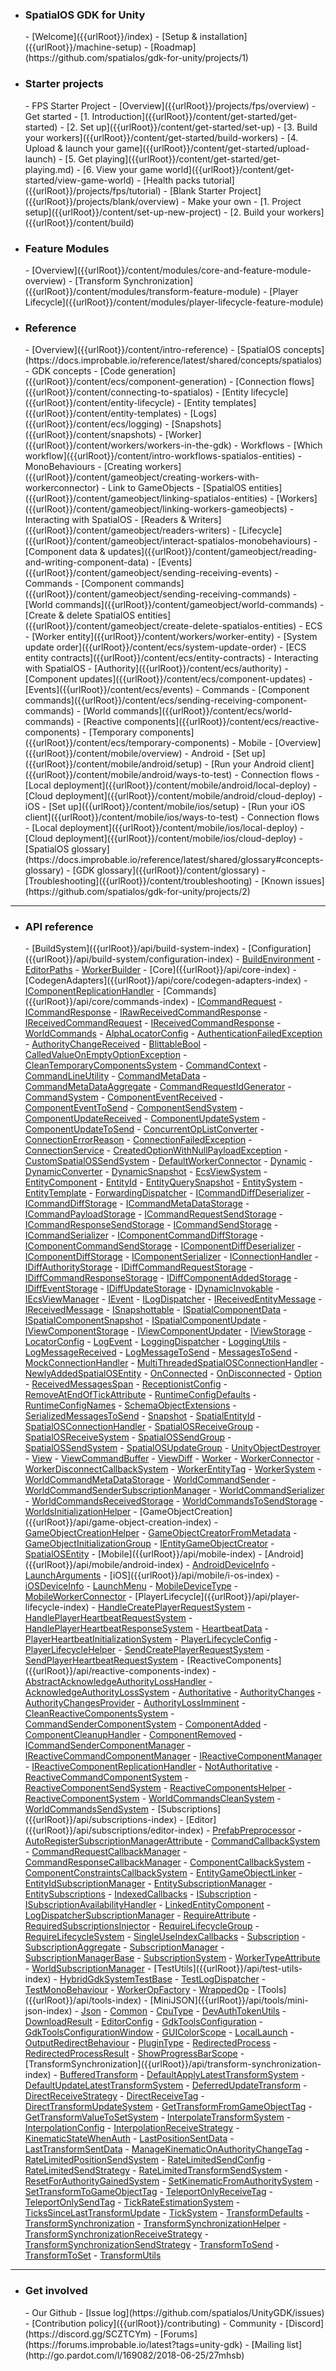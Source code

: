 - <h3>SpatialOS GDK for Unity</h3>
    - [Welcome]({{urlRoot}}/index)
    - [Setup & installation]({{urlRoot}}/machine-setup)
    - [Roadmap](https://github.com/spatialos/gdk-for-unity/projects/1)
- <h3>Starter projects</h3>
    - FPS Starter Project
        - [Overview]({{urlRoot}}/projects/fps/overview)
        - Get started
            - [1. Introduction]({{urlRoot}}/content/get-started/get-started)
            - [2. Set up]({{urlRoot}}/content/get-started/set-up)
            - [3. Build your workers]({{urlRoot}}/content/get-started/build-workers)
            - [4. Upload & launch your game]({{urlRoot}}/content/get-started/upload-launch)
            - [5. Get playing]({{urlRoot}}/content/get-started/get-playing.md)
            - [6. View your game world]({{urlRoot}}/content/get-started/view-game-world)
        - [Health packs tutorial]({{urlRoot}}/projects/fps/tutorial)
    - [Blank Starter Project]({{urlRoot}}/projects/blank/overview)
    - Make your own
        - [1. Project setup]({{urlRoot}}/content/set-up-new-project)
        - [2. Build your workers]({{urlRoot}}/content/build)
- <h3>Feature Modules</h3>
    - [Overview]({{urlRoot}}/content/modules/core-and-feature-module-overview)
    - [Transform Synchronization]({{urlRoot}}/content/modules/transform-feature-module)
    - [Player Lifecycle]({{urlRoot}}/content/modules/player-lifecycle-feature-module)
- <h3>Reference</h3>
    - [Overview]({{urlRoot}}/content/intro-reference)
    - [SpatialOS concepts](https://docs.improbable.io/reference/latest/shared/concepts/spatialos)
    - GDK concepts
        - [Code generation]({{urlRoot}}/content/ecs/component-generation)
        - [Connection flows]({{urlRoot}}/content/connecting-to-spatialos)
        - [Entity lifecycle]({{urlRoot}}/content/entity-lifecycle)
        - [Entity templates]({{urlRoot}}/content/entity-templates)
        - [Logs]({{urlRoot}}/content/ecs/logging)
        - [Snapshots]({{urlRoot}}/content/snapshots)
        - [Worker]({{urlRoot}}/content/workers/workers-in-the-gdk)
    - Workflows
        - [Which workflow]({{urlRoot}}/content/intro-workflows-spatialos-entities)
        - MonoBehaviours
            - [Creating workers]({{urlRoot}}/content/gameobject/creating-workers-with-workerconnector)
            - Link to GameObjects
                - [SpatialOS entities]({{urlRoot}}/content/gameobject/linking-spatialos-entities)
                - [Workers]({{urlRoot}}/content/gameobject/linking-workers-gameobjects)
            - Interacting with SpatialOS
                - [Readers & Writers]({{urlRoot}}/content/gameobject/readers-writers)
                    - [Lifecycle]({{urlRoot}}/content/gameobject/interact-spatialos-monobehaviours)
                    - [Component data & updates]({{urlRoot}}/content/gameobject/reading-and-writing-component-data)
                    - [Events]({{urlRoot}}/content/gameobject/sending-receiving-events)
                - Commands
                    - [Component commands]({{urlRoot}}/content/gameobject/sending-receiving-commands)
                    - [World commands]({{urlRoot}}/content/gameobject/world-commands)
                    - [Create & delete SpatialOS entities]({{urlRoot}}/content/gameobject/create-delete-spatialos-entities)
        - ECS
            - [Worker entity]({{urlRoot}}/content/workers/worker-entity)
            - [System update order]({{urlRoot}}/content/ecs/system-update-order)
            - [ECS entity contracts]({{urlRoot}}/content/ecs/entity-contracts)
            - Interacting with SpatialOS
                - [Authority]({{urlRoot}}/content/ecs/authority)
                - [Component updates]({{urlRoot}}/content/ecs/component-updates)
                - [Events]({{urlRoot}}/content/ecs/events)
                - Commands
                    - [Component commands]({{urlRoot}}/content/ecs/sending-receiving-component-commands)
                    - [World commands]({{urlRoot}}/content/ecs/world-commands)
            - [Reactive components]({{urlRoot}}/content/ecs/reactive-components)
            - [Temporary components]({{urlRoot}}/content/ecs/temporary-components)
    - Mobile
        - [Overview]({{urlRoot}}/content/mobile/overview)
        - Android
            - [Set up]({{urlRoot}}/content/mobile/android/setup)
            - [Run your Android client]({{urlRoot}}/content/mobile/android/ways-to-test)
            - Connection flows
                - [Local deployment]({{urlRoot}}/content/mobile/android/local-deploy)
                - [Cloud deployment]({{urlRoot}}/content/mobile/android/cloud-deploy)
        - iOS
            - [Set up]({{urlRoot}}/content/mobile/ios/setup)
            - [Run your iOS client]({{urlRoot}}/content/mobile/ios/ways-to-test)
            - Connection flows
                - [Local deployment]({{urlRoot}}/content/mobile/ios/local-deploy)
                - [Cloud deployment]({{urlRoot}}/content/mobile/ios/cloud-deploy)
    - [SpatialOS glossary](https://docs.improbable.io/reference/latest/shared/glossary#concepts-glossary)
    - [GDK glossary]({{urlRoot}}/content/glossary)
    - [Troubleshooting]({{urlRoot}}/content/troubleshooting)
    - [Known issues](https://github.com/spatialos/gdk-for-unity/projects/2)

***

- <h3>API reference</h3>
    - [BuildSystem]({{urlRoot}}/api/build-system-index)
        - [Configuration]({{urlRoot}}/api/build-system/configuration-index)
            - <a href="{{urlRoot}}/api/build-system/configuration/build-environment">BuildEnvironment</a>
        - <a href="{{urlRoot}}/api/build-system/editor-paths">EditorPaths</a>
        - <a href="{{urlRoot}}/api/build-system/worker-builder">WorkerBuilder</a>
    - [Core]({{urlRoot}}/api/core-index)
        - [CodegenAdapters]({{urlRoot}}/api/core/codegen-adapters-index)
            - <a href="{{urlRoot}}/api/core/codegen-adapters/i-component-replication-handler">IComponentReplicationHandler</a>
        - [Commands]({{urlRoot}}/api/core/commands-index)
            - <a href="{{urlRoot}}/api/core/commands/i-command-request">ICommandRequest</a>
            - <a href="{{urlRoot}}/api/core/commands/i-command-response">ICommandResponse</a>
            - <a href="{{urlRoot}}/api/core/commands/i-raw-received-command-response">IRawReceivedCommandResponse</a>
            - <a href="{{urlRoot}}/api/core/commands/i-received-command-request">IReceivedCommandRequest</a>
            - <a href="{{urlRoot}}/api/core/commands/i-received-command-response">IReceivedCommandResponse</a>
            - <a href="{{urlRoot}}/api/core/commands/world-commands">WorldCommands</a>
        - <a href="{{urlRoot}}/api/core/alpha-locator-config">AlphaLocatorConfig</a>
        - <a href="{{urlRoot}}/api/core/authentication-failed-exception">AuthenticationFailedException</a>
        - <a href="{{urlRoot}}/api/core/authority-change-received">AuthorityChangeReceived</a>
        - <a href="{{urlRoot}}/api/core/blittable-bool">BlittableBool</a>
        - <a href="{{urlRoot}}/api/core/called-value-on-empty-option-exception">CalledValueOnEmptyOptionException</a>
        - <a href="{{urlRoot}}/api/core/clean-temporary-components-system">CleanTemporaryComponentsSystem</a>
        - <a href="{{urlRoot}}/api/core/command-context">CommandContext</a>
        - <a href="{{urlRoot}}/api/core/command-line-utility">CommandLineUtility</a>
        - <a href="{{urlRoot}}/api/core/command-meta-data">CommandMetaData</a>
        - <a href="{{urlRoot}}/api/core/command-meta-data-aggregate">CommandMetaDataAggregate</a>
        - <a href="{{urlRoot}}/api/core/command-request-id-generator">CommandRequestIdGenerator</a>
        - <a href="{{urlRoot}}/api/core/command-system">CommandSystem</a>
        - <a href="{{urlRoot}}/api/core/component-event-received">ComponentEventReceived</a>
        - <a href="{{urlRoot}}/api/core/component-event-to-send">ComponentEventToSend</a>
        - <a href="{{urlRoot}}/api/core/component-send-system">ComponentSendSystem</a>
        - <a href="{{urlRoot}}/api/core/component-update-received">ComponentUpdateReceived</a>
        - <a href="{{urlRoot}}/api/core/component-update-system">ComponentUpdateSystem</a>
        - <a href="{{urlRoot}}/api/core/component-update-to-send">ComponentUpdateToSend</a>
        - <a href="{{urlRoot}}/api/core/concurrent-op-list-converter">ConcurrentOpListConverter</a>
        - <a href="{{urlRoot}}/api/core/connection-error-reason">ConnectionErrorReason</a>
        - <a href="{{urlRoot}}/api/core/connection-failed-exception">ConnectionFailedException</a>
        - <a href="{{urlRoot}}/api/core/connection-service">ConnectionService</a>
        - <a href="{{urlRoot}}/api/core/created-option-with-null-payload-exception">CreatedOptionWithNullPayloadException</a>
        - <a href="{{urlRoot}}/api/core/custom-spatial-os-send-system">CustomSpatialOSSendSystem</a>
        - <a href="{{urlRoot}}/api/core/default-worker-connector">DefaultWorkerConnector</a>
        - <a href="{{urlRoot}}/api/core/dynamic">Dynamic</a>
        - <a href="{{urlRoot}}/api/core/dynamic-converter">DynamicConverter</a>
        - <a href="{{urlRoot}}/api/core/dynamic-snapshot">DynamicSnapshot</a>
        - <a href="{{urlRoot}}/api/core/ecs-view-system">EcsViewSystem</a>
        - <a href="{{urlRoot}}/api/core/entity-component">EntityComponent</a>
        - <a href="{{urlRoot}}/api/core/entity-id">EntityId</a>
        - <a href="{{urlRoot}}/api/core/entity-query-snapshot">EntityQuerySnapshot</a>
        - <a href="{{urlRoot}}/api/core/entity-system">EntitySystem</a>
        - <a href="{{urlRoot}}/api/core/entity-template">EntityTemplate</a>
        - <a href="{{urlRoot}}/api/core/forwarding-dispatcher">ForwardingDispatcher</a>
        - <a href="{{urlRoot}}/api/core/i-command-diff-deserializer">ICommandDiffDeserializer</a>
        - <a href="{{urlRoot}}/api/core/i-command-diff-storage">ICommandDiffStorage</a>
        - <a href="{{urlRoot}}/api/core/i-command-meta-data-storage">ICommandMetaDataStorage</a>
        - <a href="{{urlRoot}}/api/core/i-command-payload-storage">ICommandPayloadStorage</a>
        - <a href="{{urlRoot}}/api/core/i-command-request-send-storage">ICommandRequestSendStorage</a>
        - <a href="{{urlRoot}}/api/core/i-command-response-send-storage">ICommandResponseSendStorage</a>
        - <a href="{{urlRoot}}/api/core/i-command-send-storage">ICommandSendStorage</a>
        - <a href="{{urlRoot}}/api/core/i-command-serializer">ICommandSerializer</a>
        - <a href="{{urlRoot}}/api/core/i-component-command-diff-storage">IComponentCommandDiffStorage</a>
        - <a href="{{urlRoot}}/api/core/i-component-command-send-storage">IComponentCommandSendStorage</a>
        - <a href="{{urlRoot}}/api/core/i-component-diff-deserializer">IComponentDiffDeserializer</a>
        - <a href="{{urlRoot}}/api/core/i-component-diff-storage">IComponentDiffStorage</a>
        - <a href="{{urlRoot}}/api/core/i-component-serializer">IComponentSerializer</a>
        - <a href="{{urlRoot}}/api/core/i-connection-handler">IConnectionHandler</a>
        - <a href="{{urlRoot}}/api/core/i-diff-authority-storage">IDiffAuthorityStorage</a>
        - <a href="{{urlRoot}}/api/core/i-diff-command-request-storage">IDiffCommandRequestStorage</a>
        - <a href="{{urlRoot}}/api/core/i-diff-command-response-storage">IDiffCommandResponseStorage</a>
        - <a href="{{urlRoot}}/api/core/i-diff-component-added-storage">IDiffComponentAddedStorage</a>
        - <a href="{{urlRoot}}/api/core/i-diff-event-storage">IDiffEventStorage</a>
        - <a href="{{urlRoot}}/api/core/i-diff-update-storage">IDiffUpdateStorage</a>
        - <a href="{{urlRoot}}/api/core/i-dynamic-invokable">IDynamicInvokable</a>
        - <a href="{{urlRoot}}/api/core/i-ecs-view-manager">IEcsViewManager</a>
        - <a href="{{urlRoot}}/api/core/i-event">IEvent</a>
        - <a href="{{urlRoot}}/api/core/i-log-dispatcher">ILogDispatcher</a>
        - <a href="{{urlRoot}}/api/core/i-received-entity-message">IReceivedEntityMessage</a>
        - <a href="{{urlRoot}}/api/core/i-received-message">IReceivedMessage</a>
        - <a href="{{urlRoot}}/api/core/i-snapshottable">ISnapshottable</a>
        - <a href="{{urlRoot}}/api/core/i-spatial-component-data">ISpatialComponentData</a>
        - <a href="{{urlRoot}}/api/core/i-spatial-component-snapshot">ISpatialComponentSnapshot</a>
        - <a href="{{urlRoot}}/api/core/i-spatial-component-update">ISpatialComponentUpdate</a>
        - <a href="{{urlRoot}}/api/core/i-view-component-storage">IViewComponentStorage</a>
        - <a href="{{urlRoot}}/api/core/i-view-component-updater">IViewComponentUpdater</a>
        - <a href="{{urlRoot}}/api/core/i-view-storage">IViewStorage</a>
        - <a href="{{urlRoot}}/api/core/locator-config">LocatorConfig</a>
        - <a href="{{urlRoot}}/api/core/log-event">LogEvent</a>
        - <a href="{{urlRoot}}/api/core/logging-dispatcher">LoggingDispatcher</a>
        - <a href="{{urlRoot}}/api/core/logging-utils">LoggingUtils</a>
        - <a href="{{urlRoot}}/api/core/log-message-received">LogMessageReceived</a>
        - <a href="{{urlRoot}}/api/core/log-message-to-send">LogMessageToSend</a>
        - <a href="{{urlRoot}}/api/core/messages-to-send">MessagesToSend</a>
        - <a href="{{urlRoot}}/api/core/mock-connection-handler">MockConnectionHandler</a>
        - <a href="{{urlRoot}}/api/core/multi-threaded-spatial-os-connection-handler">MultiThreadedSpatialOSConnectionHandler</a>
        - <a href="{{urlRoot}}/api/core/newly-added-spatial-os-entity">NewlyAddedSpatialOSEntity</a>
        - <a href="{{urlRoot}}/api/core/on-connected">OnConnected</a>
        - <a href="{{urlRoot}}/api/core/on-disconnected">OnDisconnected</a>
        - <a href="{{urlRoot}}/api/core/option">Option</a>
        - <a href="{{urlRoot}}/api/core/received-messages-span">ReceivedMessagesSpan</a>
        - <a href="{{urlRoot}}/api/core/receptionist-config">ReceptionistConfig</a>
        - <a href="{{urlRoot}}/api/core/remove-at-end-of-tick-attribute">RemoveAtEndOfTickAttribute</a>
        - <a href="{{urlRoot}}/api/core/runtime-config-defaults">RuntimeConfigDefaults</a>
        - <a href="{{urlRoot}}/api/core/runtime-config-names">RuntimeConfigNames</a>
        - <a href="{{urlRoot}}/api/core/schema-object-extensions">SchemaObjectExtensions</a>
        - <a href="{{urlRoot}}/api/core/serialized-messages-to-send">SerializedMessagesToSend</a>
        - <a href="{{urlRoot}}/api/core/snapshot">Snapshot</a>
        - <a href="{{urlRoot}}/api/core/spatial-entity-id">SpatialEntityId</a>
        - <a href="{{urlRoot}}/api/core/spatial-os-connection-handler">SpatialOSConnectionHandler</a>
        - <a href="{{urlRoot}}/api/core/spatial-os-receive-group">SpatialOSReceiveGroup</a>
        - <a href="{{urlRoot}}/api/core/spatial-os-receive-system">SpatialOSReceiveSystem</a>
        - <a href="{{urlRoot}}/api/core/spatial-os-send-group">SpatialOSSendGroup</a>
        - <a href="{{urlRoot}}/api/core/spatial-os-send-system">SpatialOSSendSystem</a>
        - <a href="{{urlRoot}}/api/core/spatial-os-update-group">SpatialOSUpdateGroup</a>
        - <a href="{{urlRoot}}/api/core/unity-object-destroyer">UnityObjectDestroyer</a>
        - <a href="{{urlRoot}}/api/core/view">View</a>
        - <a href="{{urlRoot}}/api/core/view-command-buffer">ViewCommandBuffer</a>
        - <a href="{{urlRoot}}/api/core/view-diff">ViewDiff</a>
        - <a href="{{urlRoot}}/api/core/worker">Worker</a>
        - <a href="{{urlRoot}}/api/core/worker-connector">WorkerConnector</a>
        - <a href="{{urlRoot}}/api/core/worker-disconnect-callback-system">WorkerDisconnectCallbackSystem</a>
        - <a href="{{urlRoot}}/api/core/worker-entity-tag">WorkerEntityTag</a>
        - <a href="{{urlRoot}}/api/core/worker-system">WorkerSystem</a>
        - <a href="{{urlRoot}}/api/core/world-command-meta-data-storage">WorldCommandMetaDataStorage</a>
        - <a href="{{urlRoot}}/api/core/world-command-sender">WorldCommandSender</a>
        - <a href="{{urlRoot}}/api/core/world-command-sender-subscription-manager">WorldCommandSenderSubscriptionManager</a>
        - <a href="{{urlRoot}}/api/core/world-command-serializer">WorldCommandSerializer</a>
        - <a href="{{urlRoot}}/api/core/world-commands-received-storage">WorldCommandsReceivedStorage</a>
        - <a href="{{urlRoot}}/api/core/world-commands-to-send-storage">WorldCommandsToSendStorage</a>
        - <a href="{{urlRoot}}/api/core/worlds-initialization-helper">WorldsInitializationHelper</a>
    - [GameObjectCreation]({{urlRoot}}/api/game-object-creation-index)
        - <a href="{{urlRoot}}/api/game-object-creation/game-object-creation-helper">GameObjectCreationHelper</a>
        - <a href="{{urlRoot}}/api/game-object-creation/game-object-creator-from-metadata">GameObjectCreatorFromMetadata</a>
        - <a href="{{urlRoot}}/api/game-object-creation/game-object-initialization-group">GameObjectInitializationGroup</a>
        - <a href="{{urlRoot}}/api/game-object-creation/i-entity-game-object-creator">IEntityGameObjectCreator</a>
        - <a href="{{urlRoot}}/api/game-object-creation/spatial-os-entity">SpatialOSEntity</a>
    - [Mobile]({{urlRoot}}/api/mobile-index)
        - [Android]({{urlRoot}}/api/mobile/android-index)
            - <a href="{{urlRoot}}/api/mobile/android/android-device-info">AndroidDeviceInfo</a>
            - <a href="{{urlRoot}}/api/mobile/android/launch-arguments">LaunchArguments</a>
        - [iOS]({{urlRoot}}/api/mobile/i-os-index)
            - <a href="{{urlRoot}}/api/mobile/i-os/i-os-device-info">iOSDeviceInfo</a>
        - <a href="{{urlRoot}}/api/mobile/launch-menu">LaunchMenu</a>
        - <a href="{{urlRoot}}/api/mobile/mobile-device-type">MobileDeviceType</a>
        - <a href="{{urlRoot}}/api/mobile/mobile-worker-connector">MobileWorkerConnector</a>
    - [PlayerLifecycle]({{urlRoot}}/api/player-lifecycle-index)
        - <a href="{{urlRoot}}/api/player-lifecycle/handle-create-player-request-system">HandleCreatePlayerRequestSystem</a>
        - <a href="{{urlRoot}}/api/player-lifecycle/handle-player-heartbeat-request-system">HandlePlayerHeartbeatRequestSystem</a>
        - <a href="{{urlRoot}}/api/player-lifecycle/handle-player-heartbeat-response-system">HandlePlayerHeartbeatResponseSystem</a>
        - <a href="{{urlRoot}}/api/player-lifecycle/heartbeat-data">HeartbeatData</a>
        - <a href="{{urlRoot}}/api/player-lifecycle/player-heartbeat-initialization-system">PlayerHeartbeatInitializationSystem</a>
        - <a href="{{urlRoot}}/api/player-lifecycle/player-lifecycle-config">PlayerLifecycleConfig</a>
        - <a href="{{urlRoot}}/api/player-lifecycle/player-lifecycle-helper">PlayerLifecycleHelper</a>
        - <a href="{{urlRoot}}/api/player-lifecycle/send-create-player-request-system">SendCreatePlayerRequestSystem</a>
        - <a href="{{urlRoot}}/api/player-lifecycle/send-player-heartbeat-request-system">SendPlayerHeartbeatRequestSystem</a>
    - [ReactiveComponents]({{urlRoot}}/api/reactive-components-index)
        - <a href="{{urlRoot}}/api/reactive-components/abstract-acknowledge-authority-loss-handler">AbstractAcknowledgeAuthorityLossHandler</a>
        - <a href="{{urlRoot}}/api/reactive-components/acknowledge-authority-loss-system">AcknowledgeAuthorityLossSystem</a>
        - <a href="{{urlRoot}}/api/reactive-components/authoritative">Authoritative</a>
        - <a href="{{urlRoot}}/api/reactive-components/authority-changes">AuthorityChanges</a>
        - <a href="{{urlRoot}}/api/reactive-components/authority-changes-provider">AuthorityChangesProvider</a>
        - <a href="{{urlRoot}}/api/reactive-components/authority-loss-imminent">AuthorityLossImminent</a>
        - <a href="{{urlRoot}}/api/reactive-components/clean-reactive-components-system">CleanReactiveComponentsSystem</a>
        - <a href="{{urlRoot}}/api/reactive-components/command-sender-component-system">CommandSenderComponentSystem</a>
        - <a href="{{urlRoot}}/api/reactive-components/component-added">ComponentAdded</a>
        - <a href="{{urlRoot}}/api/reactive-components/component-cleanup-handler">ComponentCleanupHandler</a>
        - <a href="{{urlRoot}}/api/reactive-components/component-removed">ComponentRemoved</a>
        - <a href="{{urlRoot}}/api/reactive-components/i-command-sender-component-manager">ICommandSenderComponentManager</a>
        - <a href="{{urlRoot}}/api/reactive-components/i-reactive-command-component-manager">IReactiveCommandComponentManager</a>
        - <a href="{{urlRoot}}/api/reactive-components/i-reactive-component-manager">IReactiveComponentManager</a>
        - <a href="{{urlRoot}}/api/reactive-components/i-reactive-component-replication-handler">IReactiveComponentReplicationHandler</a>
        - <a href="{{urlRoot}}/api/reactive-components/not-authoritative">NotAuthoritative</a>
        - <a href="{{urlRoot}}/api/reactive-components/reactive-command-component-system">ReactiveCommandComponentSystem</a>
        - <a href="{{urlRoot}}/api/reactive-components/reactive-component-send-system">ReactiveComponentSendSystem</a>
        - <a href="{{urlRoot}}/api/reactive-components/reactive-components-helper">ReactiveComponentsHelper</a>
        - <a href="{{urlRoot}}/api/reactive-components/reactive-component-system">ReactiveComponentSystem</a>
        - <a href="{{urlRoot}}/api/reactive-components/world-commands-clean-system">WorldCommandsCleanSystem</a>
        - <a href="{{urlRoot}}/api/reactive-components/world-commands-send-system">WorldCommandsSendSystem</a>
    - [Subscriptions]({{urlRoot}}/api/subscriptions-index)
        - [Editor]({{urlRoot}}/api/subscriptions/editor-index)
            - <a href="{{urlRoot}}/api/subscriptions/editor/prefab-preprocessor">PrefabPreprocessor</a>
        - <a href="{{urlRoot}}/api/subscriptions/auto-register-subscription-manager-attribute">AutoRegisterSubscriptionManagerAttribute</a>
        - <a href="{{urlRoot}}/api/subscriptions/command-callback-system">CommandCallbackSystem</a>
        - <a href="{{urlRoot}}/api/subscriptions/command-request-callback-manager">CommandRequestCallbackManager</a>
        - <a href="{{urlRoot}}/api/subscriptions/command-response-callback-manager">CommandResponseCallbackManager</a>
        - <a href="{{urlRoot}}/api/subscriptions/component-callback-system">ComponentCallbackSystem</a>
        - <a href="{{urlRoot}}/api/subscriptions/component-constraints-callback-system">ComponentConstraintsCallbackSystem</a>
        - <a href="{{urlRoot}}/api/subscriptions/entity-game-object-linker">EntityGameObjectLinker</a>
        - <a href="{{urlRoot}}/api/subscriptions/entity-id-subscription-manager">EntityIdSubscriptionManager</a>
        - <a href="{{urlRoot}}/api/subscriptions/entity-subscription-manager">EntitySubscriptionManager</a>
        - <a href="{{urlRoot}}/api/subscriptions/entity-subscriptions">EntitySubscriptions</a>
        - <a href="{{urlRoot}}/api/subscriptions/indexed-callbacks">IndexedCallbacks</a>
        - <a href="{{urlRoot}}/api/subscriptions/i-subscription">ISubscription</a>
        - <a href="{{urlRoot}}/api/subscriptions/i-subscription-availability-handler">ISubscriptionAvailabilityHandler</a>
        - <a href="{{urlRoot}}/api/subscriptions/linked-entity-component">LinkedEntityComponent</a>
        - <a href="{{urlRoot}}/api/subscriptions/log-dispatcher-subscription-manager">LogDispatcherSubscriptionManager</a>
        - <a href="{{urlRoot}}/api/subscriptions/require-attribute">RequireAttribute</a>
        - <a href="{{urlRoot}}/api/subscriptions/required-subscriptions-injector">RequiredSubscriptionsInjector</a>
        - <a href="{{urlRoot}}/api/subscriptions/require-lifecycle-group">RequireLifecycleGroup</a>
        - <a href="{{urlRoot}}/api/subscriptions/require-lifecycle-system">RequireLifecycleSystem</a>
        - <a href="{{urlRoot}}/api/subscriptions/single-use-index-callbacks">SingleUseIndexCallbacks</a>
        - <a href="{{urlRoot}}/api/subscriptions/subscription">Subscription</a>
        - <a href="{{urlRoot}}/api/subscriptions/subscription-aggregate">SubscriptionAggregate</a>
        - <a href="{{urlRoot}}/api/subscriptions/subscription-manager">SubscriptionManager</a>
        - <a href="{{urlRoot}}/api/subscriptions/subscription-manager-base">SubscriptionManagerBase</a>
        - <a href="{{urlRoot}}/api/subscriptions/subscription-system">SubscriptionSystem</a>
        - <a href="{{urlRoot}}/api/subscriptions/worker-type-attribute">WorkerTypeAttribute</a>
        - <a href="{{urlRoot}}/api/subscriptions/world-subscription-manager">WorldSubscriptionManager</a>
    - [TestUtils]({{urlRoot}}/api/test-utils-index)
        - <a href="{{urlRoot}}/api/test-utils/hybrid-gdk-system-test-base">HybridGdkSystemTestBase</a>
        - <a href="{{urlRoot}}/api/test-utils/test-log-dispatcher">TestLogDispatcher</a>
        - <a href="{{urlRoot}}/api/test-utils/test-mono-behaviour">TestMonoBehaviour</a>
        - <a href="{{urlRoot}}/api/test-utils/worker-op-factory">WorkerOpFactory</a>
        - <a href="{{urlRoot}}/api/test-utils/wrapped-op">WrappedOp</a>
    - [Tools]({{urlRoot}}/api/tools-index)
        - [MiniJSON]({{urlRoot}}/api/tools/mini-json-index)
            - <a href="{{urlRoot}}/api/tools/mini-json/json">Json</a>
        - <a href="{{urlRoot}}/api/tools/common">Common</a>
        - <a href="{{urlRoot}}/api/tools/cpu-type">CpuType</a>
        - <a href="{{urlRoot}}/api/tools/dev-auth-token-utils">DevAuthTokenUtils</a>
        - <a href="{{urlRoot}}/api/tools/download-result">DownloadResult</a>
        - <a href="{{urlRoot}}/api/tools/editor-config">EditorConfig</a>
        - <a href="{{urlRoot}}/api/tools/gdk-tools-configuration">GdkToolsConfiguration</a>
        - <a href="{{urlRoot}}/api/tools/gdk-tools-configuration-window">GdkToolsConfigurationWindow</a>
        - <a href="{{urlRoot}}/api/tools/gui-color-scope">GUIColorScope</a>
        - <a href="{{urlRoot}}/api/tools/local-launch">LocalLaunch</a>
        - <a href="{{urlRoot}}/api/tools/output-redirect-behaviour">OutputRedirectBehaviour</a>
        - <a href="{{urlRoot}}/api/tools/plugin-type">PluginType</a>
        - <a href="{{urlRoot}}/api/tools/redirected-process">RedirectedProcess</a>
        - <a href="{{urlRoot}}/api/tools/redirected-process-result">RedirectedProcessResult</a>
        - <a href="{{urlRoot}}/api/tools/show-progress-bar-scope">ShowProgressBarScope</a>
    - [TransformSynchronization]({{urlRoot}}/api/transform-synchronization-index)
        - <a href="{{urlRoot}}/api/transform-synchronization/buffered-transform">BufferedTransform</a>
        - <a href="{{urlRoot}}/api/transform-synchronization/default-apply-latest-transform-system">DefaultApplyLatestTransformSystem</a>
        - <a href="{{urlRoot}}/api/transform-synchronization/default-update-latest-transform-system">DefaultUpdateLatestTransformSystem</a>
        - <a href="{{urlRoot}}/api/transform-synchronization/deferred-update-transform">DeferredUpdateTransform</a>
        - <a href="{{urlRoot}}/api/transform-synchronization/direct-receive-strategy">DirectReceiveStrategy</a>
        - <a href="{{urlRoot}}/api/transform-synchronization/direct-receive-tag">DirectReceiveTag</a>
        - <a href="{{urlRoot}}/api/transform-synchronization/direct-transform-update-system">DirectTransformUpdateSystem</a>
        - <a href="{{urlRoot}}/api/transform-synchronization/get-transform-from-game-object-tag">GetTransformFromGameObjectTag</a>
        - <a href="{{urlRoot}}/api/transform-synchronization/get-transform-value-to-set-system">GetTransformValueToSetSystem</a>
        - <a href="{{urlRoot}}/api/transform-synchronization/interpolate-transform-system">InterpolateTransformSystem</a>
        - <a href="{{urlRoot}}/api/transform-synchronization/interpolation-config">InterpolationConfig</a>
        - <a href="{{urlRoot}}/api/transform-synchronization/interpolation-receive-strategy">InterpolationReceiveStrategy</a>
        - <a href="{{urlRoot}}/api/transform-synchronization/kinematic-state-when-auth">KinematicStateWhenAuth</a>
        - <a href="{{urlRoot}}/api/transform-synchronization/last-position-sent-data">LastPositionSentData</a>
        - <a href="{{urlRoot}}/api/transform-synchronization/last-transform-sent-data">LastTransformSentData</a>
        - <a href="{{urlRoot}}/api/transform-synchronization/manage-kinematic-on-authority-change-tag">ManageKinematicOnAuthorityChangeTag</a>
        - <a href="{{urlRoot}}/api/transform-synchronization/rate-limited-position-send-system">RateLimitedPositionSendSystem</a>
        - <a href="{{urlRoot}}/api/transform-synchronization/rate-limited-send-config">RateLimitedSendConfig</a>
        - <a href="{{urlRoot}}/api/transform-synchronization/rate-limited-send-strategy">RateLimitedSendStrategy</a>
        - <a href="{{urlRoot}}/api/transform-synchronization/rate-limited-transform-send-system">RateLimitedTransformSendSystem</a>
        - <a href="{{urlRoot}}/api/transform-synchronization/reset-for-authority-gained-system">ResetForAuthorityGainedSystem</a>
        - <a href="{{urlRoot}}/api/transform-synchronization/set-kinematic-from-authority-system">SetKinematicFromAuthoritySystem</a>
        - <a href="{{urlRoot}}/api/transform-synchronization/set-transform-to-game-object-tag">SetTransformToGameObjectTag</a>
        - <a href="{{urlRoot}}/api/transform-synchronization/teleport-only-receive-tag">TeleportOnlyReceiveTag</a>
        - <a href="{{urlRoot}}/api/transform-synchronization/teleport-only-send-tag">TeleportOnlySendTag</a>
        - <a href="{{urlRoot}}/api/transform-synchronization/tick-rate-estimation-system">TickRateEstimationSystem</a>
        - <a href="{{urlRoot}}/api/transform-synchronization/ticks-since-last-transform-update">TicksSinceLastTransformUpdate</a>
        - <a href="{{urlRoot}}/api/transform-synchronization/tick-system">TickSystem</a>
        - <a href="{{urlRoot}}/api/transform-synchronization/transform-defaults">TransformDefaults</a>
        - <a href="{{urlRoot}}/api/transform-synchronization/transform-synchronization">TransformSynchronization</a>
        - <a href="{{urlRoot}}/api/transform-synchronization/transform-synchronization-helper">TransformSynchronizationHelper</a>
        - <a href="{{urlRoot}}/api/transform-synchronization/transform-synchronization-receive-strategy">TransformSynchronizationReceiveStrategy</a>
        - <a href="{{urlRoot}}/api/transform-synchronization/transform-synchronization-send-strategy">TransformSynchronizationSendStrategy</a>
        - <a href="{{urlRoot}}/api/transform-synchronization/transform-to-send">TransformToSend</a>
        - <a href="{{urlRoot}}/api/transform-synchronization/transform-to-set">TransformToSet</a>
        - <a href="{{urlRoot}}/api/transform-synchronization/transform-utils">TransformUtils</a>

***

- <h3>Get involved</h3>
    - Our Github
        - [Issue log](https://github.com/spatialos/UnityGDK/issues)
        - [Contribution policy]({{urlRoot}}/contributing)
    - Community
        - [Discord](https://discord.gg/SCZTCYm)
        - [Forums](https://forums.improbable.io/latest?tags=unity-gdk)
        - [Mailing list](http://go.pardot.com/l/169082/2018-06-25/27mhsb)